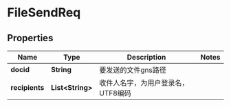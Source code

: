 # FileSendReq

## Properties
Name | Type | Description | Notes
------------ | ------------- | ------------- | -------------
**docid** | **String** | 要发送的文件gns路径 | 
**recipients** | **List&lt;String&gt;** | 收件人名字，为用户登录名，UTF8编码 | 
